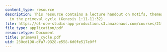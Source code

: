 ```yaml
---
content_type: resource
description: This resource contains a lecture handout on motifs, themes, and symbols
  in the primeval cycle (Genesis 1:11-11:32).
file: https://ol-ocw-studio-app-production.s3.amazonaws.com/courses/21l-458-the-bible-spring-2007/230cd198dfa79328e5586d0fe517e0ff_primeval_cycle.pdf
file_type: application/pdf
resourcetype: Document
title: primeval_cycle.pdf
uid: 230cd198-dfa7-9328-e558-6d0fe517e0ff
---
```

